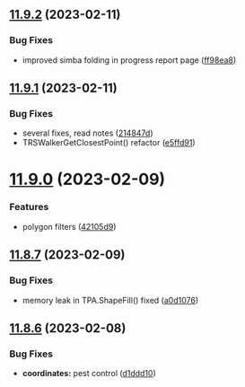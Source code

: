 ## [11.9.2](https://github.com/Torwent/WaspLib/compare/v11.9.1...v11.9.2) (2023-02-11)


### Bug Fixes

* improved simba folding in progress report page ([ff98ea8](https://github.com/Torwent/WaspLib/commit/ff98ea8c3e6623c692201ea3fd5051ff33405416))



## [11.9.1](https://github.com/Torwent/WaspLib/compare/v11.9.0...v11.9.1) (2023-02-11)


### Bug Fixes

* several fixes, read notes ([214847d](https://github.com/Torwent/WaspLib/commit/214847d6d1539eb799e20e1057592c475fb4fedb))
* TRSWalkerGetClosestPoint() refactor ([e5ffd91](https://github.com/Torwent/WaspLib/commit/e5ffd91dd9b4e47fe673802061e8490d4641ec93))



# [11.9.0](https://github.com/Torwent/WaspLib/compare/v11.8.7...v11.9.0) (2023-02-09)


### Features

* polygon filters ([42105d9](https://github.com/Torwent/WaspLib/commit/42105d9766299301d1aeaa5a14f00af31823948d))



## [11.8.7](https://github.com/Torwent/WaspLib/compare/v11.8.6...v11.8.7) (2023-02-09)


### Bug Fixes

* memory leak in TPA.ShapeFill() fixed ([a0d1076](https://github.com/Torwent/WaspLib/commit/a0d10765c4318a225411ee43b23c597f03d3a9da))



## [11.8.6](https://github.com/Torwent/WaspLib/compare/v11.8.5...v11.8.6) (2023-02-08)


### Bug Fixes

* **coordinates:** pest control ([d1ddd10](https://github.com/Torwent/WaspLib/commit/d1ddd10d403949fc92aca50b7fbc688a36c30f84))



